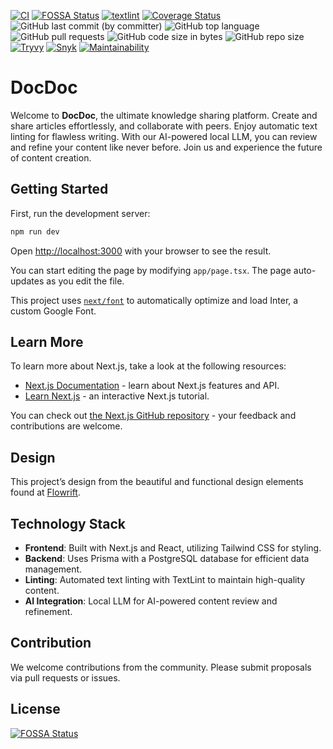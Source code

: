 <!-- textlint-disable ja-technical-writing/sentence-length -->

[![CI](https://github.com/susumutomita/docdoc/actions/workflows/ci.yml/badge.svg?branch=main)](https://github.com/susumutomita/docdoc/actions/workflows/ci.yml)
[![FOSSA Status](https://app.fossa.com/api/projects/git%2Bgithub.com%2Fsusumutomita%2Fdocdoc.svg?type=shield)](https://app.fossa.com/projects/git%2Bgithub.com%2Fsusumutomita%2Fdocdoc?ref=badge_shield)
[![textlint](https://github.com/susumutomita/docdoc/actions/workflows/textlint.yml/badge.svg?branch=main)](https://github.com/susumutomita/docdoc/actions/workflows/textlint.yml)
[![Coverage Status](https://coveralls.io/repos/github/susumutomita/docdoc/badge.svg?branch=main)](https://coveralls.io/github/susumutomita/docdoc?branch=main)
![GitHub last commit (by committer)](https://img.shields.io/github/last-commit/susumutomita/docdoc)
![GitHub top language](https://img.shields.io/github/languages/top/susumutomita/docdoc)
![GitHub pull requests](https://img.shields.io/github/issues-pr/susumutomita/docdoc)
![GitHub code size in bytes](https://img.shields.io/github/languages/code-size/susumutomita/docdoc)
![GitHub repo size](https://img.shields.io/github/repo-size/susumutomita/docdoc)
[![Tryvy](https://github.com/susumutomita/docdoc/actions/workflows/tryvy.yml/badge.svg?branch=main)](https://github.com/susumutomita/docdoc/actions/workflows/tryvy.yml)
[![Snyk](https://github.com/susumutomita/docdoc/actions/workflows/snyk.yml/badge.svg)](https://github.com/susumutomita/docdoc/actions/workflows/snyk.yml)
[![Maintainability](https://api.codeclimate.com/v1/badges/947cdef68b8224d23860/maintainability)](https://codeclimate.com/github/susumutomita/docdoc/maintainability)

<!-- textlint-enable -->

# DocDoc

Welcome to **DocDoc**, the ultimate knowledge sharing platform. Create and share articles effortlessly, and collaborate with peers. Enjoy automatic text linting for flawless writing. With our AI-powered local LLM, you can review and refine your content like never before. Join us and experience the future of content creation.

## Getting Started

First, run the development server:

```bash
npm run dev
```

Open [http://localhost:3000](http://localhost:3000) with your browser to see the result.

You can start editing the page by modifying `app/page.tsx`. The page auto-updates as you edit the file.

This project uses [`next/font`](https://nextjs.org/docs/basic-features/font-optimization) to automatically optimize and load Inter, a custom Google Font.

## Learn More

To learn more about Next.js, take a look at the following resources:

- [Next.js Documentation](https://nextjs.org/docs) - learn about Next.js features and API.
- [Learn Next.js](https://nextjs.org/learn) - an interactive Next.js tutorial.

You can check out [the Next.js GitHub repository](https://github.com/vercel/next.js/) - your feedback and contributions are welcome.

## Design

This project’s design from the beautiful and functional design elements found at [Flowrift](https://flowrift.com/c/cta/nCrLz?view=code).

## Technology Stack

- **Frontend**: Built with Next.js and React, utilizing Tailwind CSS for styling.
- **Backend**: Uses Prisma with a PostgreSQL database for efficient data management.
- **Linting**: Automated text linting with TextLint to maintain high-quality content.
- **AI Integration**: Local LLM for AI-powered content review and refinement.

## Contribution

We welcome contributions from the community. Please submit proposals via pull requests or issues.

## License

[![FOSSA Status](https://app.fossa.com/api/projects/git%2Bgithub.com%2Fsusumutomita%2Fdocdoc.svg?type=large)](https://app.fossa.com/projects/git%2Bgithub.com%2Fsusumutomita%2Fdocdoc?ref=badge_large)
